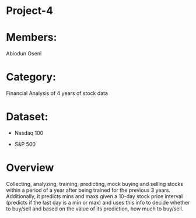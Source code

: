# Project-4

# Members: 
Abiodun Oseni

# Category: 
Financial Analysis of 4 years of stock data

# Dataset: 
- Nasdaq 100 

- S&P 500

# Overview

Collecting, analyzing, training, predicting, mock buying and selling stocks within a period of a year after being trained for the previous 3 years.
Additionally, it predicts mins and maxs given a 10-day stock price interval (predicts if the last day is a min or max) and uses this info to decide whether to buy/sell and based on the value of its prediction, how much to buy/sell.

